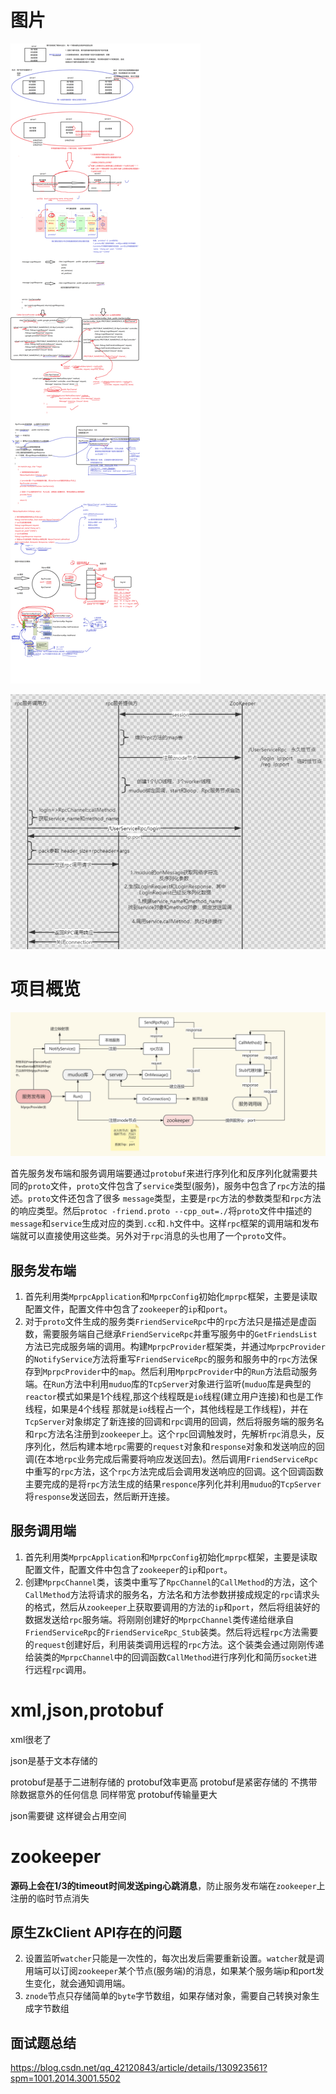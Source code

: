 # 图片

![C++实现分布式网络通信框架项目](./assets/C++实现分布式网络通信框架项目.png)

![image-20240322162836634](./assets/image-20240322162836634.png)

# 项目概览

![mprpc架构](./assets/mprpc架构.jpg)

首先服务发布端和服务调用端要通过`protobuf`来进行序列化和反序列化就需要共同的`proto`文件，`proto`文件包含了`service`类型(服务)，服务中包含了`rpc`方法的描述。`proto`文件还包含了很多 `message`类型，主要是`rpc`方法的参数类型和`rpc`方法的响应类型。然后`protoc -friend.proto --cpp_out=./`将`proto`文件中描述的`message`和`service`生成对应的类到`.cc`和`.h`文件中。这样`rpc`框架的调用端和发布端就可以直接使用这些类。另外对于`rpc`消息的头也用了一个`proto`文件。

## 服务发布端

1. 首先利用类`MprpcApplication`和`MprpcConfig`初始化`mprpc`框架，主要是读取配置文件，配置文件中包含了`zookeeper`的`ip`和`port`。
2. 对于`proto`文件生成的服务类`FriendServiceRpc`中的`rpc`方法只是描述是虚函数，需要服务端自己继承`FriendServiceRpc`并重写服务中的`GetFriendsList`方法已完成服务端的调用。构建`MprpcProvider`框架类，并通过`MprpcProvider`的`NotifyService`方法将重写`FriendServiceRpc`的服务和服务中的`rpc`方法保存到`MprpcProvider`中的`map`。然后利用`MprpcProvider`中的`Run`方法启动服务端。在`Run`方法中利用`muduo`库的`TcpServer`对象进行监听(`muduo`库是典型的`reactor`模式如果是1个线程,那这个线程既是`io`线程(建立用户连接)和也是工作线程，如果是4个线程 那就是`io`线程占一个，其他线程是工作线程)，并在`TcpServer`对象绑定了新连接的回调和`rpc`调用的回调，然后将服务端的服务名和`rpc`方法名注册到`zookeeper`上。这个`rpc`回调触发时，先解析`rpc`消息头，反序列化，然后构建本地`rpc`需要的`request`对象和`response`对象和发送响应的回调(在本地`rpc`业务完成后需要将响应发送回去)。然后调用`FriendServiceRpc`中重写的`rpc`方法，这个`rpc`方法完成后会调用发送响应的回调。这个回调函数主要完成的是将`rpc`方法生成的结果`responce`序列化并利用`muduo`的`TcpServer`将`response`发送回去，然后断开连接。

## 服务调用端

1. 首先利用类`MprpcApplication`和`MprpcConfig`初始化`mprpc`框架，主要是读取配置文件，配置文件中包含了`zookeeper`的`ip`和`port`。
2. 创建`MprpcChannel`类，该类中重写了`RpcChannel`的`CallMethod`的方法，这个`CallMethod`方法将请求的服务名，方法名和方法参数拼接成规定的`rpc`请求头的格式，然后从`zookeeper`上获取要调用的方法的`ip`和`port`，然后将组装好的数据发送给`rpc`服务端。将刚刚创建好的`MprpcChannel`类传递给继承自`FriendServiceRpc`的`FriendServiceRpc_Stub`装类。然后将远程`rpc`方法需要的`request`创建好后，利用装类调用远程的`rpc`方法。这个装类会通过刚刚传递给装类的`MprpcChannel`中的回调函数`CallMethod`进行序列化和简历`socket`进行远程`rpc`调用。

# xml,json,protobuf

xml很老了 

json是基于文本存储的

protobuf是基于二进制存储的 protobuf效率更高 protobuf是紧密存储的  不携带除数据意外的任何信息   同样带宽 protobuf传输量更大

json需要键  这样键会占用空间

# zookeeper

**源码上会在1/3的timeout时间发送ping心跳消息**，防止服务发布端在`zookeeper`上注册的临时节点消失

## 原生ZkClient API存在的问题

2. 设置监听`watcher`只能是一次性的，每次出发后需要重新设置。`watcher`就是调用端可以订阅`zookeeper`某个节点(服务端)的消息，如果某个服务端ip和port发生变化，就会通知调用端。
3. `znode`节点只存储简单的`byte`字节数组，如果存储对象，需要自己转换对象生成字节数组

## 面试题总结

https://blog.csdn.net/qq_42120843/article/details/130923561?spm=1001.2014.3001.5502
